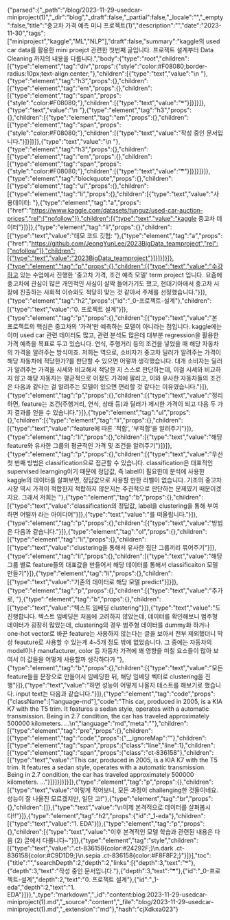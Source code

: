 {"parsed":{"_path":"/blog/2023-11-29-usedcar-miniproject(1)","_dir":"blog","_draft":false,"_partial":false,"_locale":"","_empty":false,"title":"중고차 가격 예측 미니 프로젝트(1)","description":"","date":"2023-11-30","tags":["miniproject","kaggle","ML","NLP"],"draft":false,"summary":"kaggle의 used car data를 활용한 mini proejct 관련한 첫번째 글입니다. 프로젝트 설계부터 Data Cleaning 까지의 내용을 다룹니다.","body":{"type":"root","children":[{"type":"element","tag":"div","props":{"style":"color:#F08080;border-radius:10px;text-align:center;"},"children":[{"type":"text","value":"\n    "},{"type":"element","tag":"h3","props":{},"children":[{"type":"element","tag":"em","props":{},"children":[{"type":"element","tag":"span","props":{"style":"color:#F08080;"},"children":[{"type":"text","value":"❝"}]}]}]},{"type":"text","value":"\n    "},{"type":"element","tag":"h3","props":{},"children":[{"type":"element","tag":"em","props":{},"children":[{"type":"element","tag":"span","props":{"style":"color:#F08080;"},"children":[{"type":"text","value":"작성 중인 문서입니다."}]}]}]},{"type":"text","value":"\n    "},{"type":"element","tag":"h3","props":{},"children":[{"type":"element","tag":"em","props":{},"children":[{"type":"element","tag":"span","props":{"style":"color:#F08080;"},"children":[{"type":"text","value":"❞"}]}]}]}]},{"type":"element","tag":"blockquote","props":{},"children":[{"type":"element","tag":"ul","props":{},"children":[{"type":"element","tag":"li","props":{},"children":[{"type":"text","value":"사용데이터: "},{"type":"element","tag":"a","props":{"href":"https://www.kaggle.com/datasets/tunguz/used-car-auction-prices","rel":["nofollow"]},"children":[{"type":"text","value":"kaggle 중고차 데이터"}]}]},{"type":"element","tag":"li","props":{},"children":[{"type":"text","value":"데모 코드 깃헙: "},{"type":"element","tag":"a","props":{"href":"https://github.com/JeongYunLee/2023BigData_teamproject","rel":["nofollow"]},"children":[{"type":"text","value":"2023BigData_teamproject"}]}]}]}]},{"type":"element","tag":"p","props":{},"children":[{"type":"text","value":"수강하고 있는 수업에서 진행한 '중고차 가격, 조건 예측 모델' term project 입니다. 요즘에 중고차에 관심이 많은 개인적인 사심이 살짝 들어가기도 했고, 현대기아에서 중고차 시장에 진출하는 사회적 이슈와도 적당히 맞는 것 같아서 주제를 선정했습니다."}]},{"type":"element","tag":"h2","props":{"id":"_0-프로젝트-설계"},"children":[{"type":"text","value":"0. 프로젝트 설계"}]},{"type":"element","tag":"p","props":{},"children":[{"type":"text","value":"본 프로젝트의 핵심은 중고차의 '가격'만 예측하는 모델이 아니라는 점입니다. kaggle에는 이미 used car 관련 데이터도 많고, 관련 분석도 많은데 대부분 regression을 활용한 가격 예측을 목표로 두고 있습니다. 연식, 주행거리 등의 조건을 넣었을 때 해당 자동차의 가격을 알려주는 방식이죠. 저희는 역으로, 소비자가 중고차 딜러가 알려주는 가격이 해당 자동차에 적당한가?를 판단할 수 있으면 어떻까 생각했습니다. 대개 소비자는 딜러가 알려주는 가격을 시세와 비교해서 적당한 지 스스로 판단하는데, 이걸 시세와 비교하지 않고 해당 자동차는 평균적으로 이정도 가격에 팔리고, 이와 유사한 자동차들의 조건은 다음과 같다는 걸 알려주는 모델이 있으면 편리할 것 같다는 이유였습니다."}]},{"type":"element","tag":"p","props":{},"children":[{"type":"text","value":"정리하면, feature는 조건(주행거리, 연식, 상태 등)과 딜러가 제시한 가격이 되고 다음 두 가지 결과를 얻을 수 있습니다."}]},{"type":"element","tag":"ul","props":{},"children":[{"type":"element","tag":"li","props":{},"children":[{"type":"text","value":"feature에 따른 '적합', '부적합'을 알려주기"}]},{"type":"element","tag":"li","props":{},"children":[{"type":"text","value":"해당 feature와 유사한 그룹의 평균적인 가격 및 조건을 알려주기"}]}]},{"type":"element","tag":"p","props":{},"children":[{"type":"text","value":"우선 첫 번째 방법은 classification으로 접근할 수 있습니다. classification은 대표적인 supervised learnging이기 때문에 정답값, 즉 label이 필요한데 분석에 사용한 kaggle의 데이터를 살펴보면, 정답값으로 사용할 만한 라벨이 없습니다. 기조의 중고차 시장 역시 가격이 적합한지 적합하지 않은지는 주관적으로 판단하는 문제였기 때문이겠지요. 그래서 저희는 "},{"type":"element","tag":"b","props":{},"children":[{"type":"text","value":"classification의 정답값, label을 clustering을 통해 부여하면 어떨까 라는 아이디어"}]},{"type":"text","value":"를 떠올립니다."}]},{"type":"element","tag":"p","props":{},"children":[{"type":"text","value":"방법은 다음과 같습니다."}]},{"type":"element","tag":"ol","props":{},"children":[{"type":"element","tag":"li","props":{},"children":[{"type":"text","value":"clustering을 통해서 유사한 집단 그룹끼리 묶어주기"}]},{"type":"element","tag":"li","props":{},"children":[{"type":"text","value":"해당 그룹 별로 feature들의 대표값을 만들어서 해당 데이터를 통해서 classificaiton 모델 만들기"}]},{"type":"element","tag":"li","props":{},"children":[{"type":"text","value":"기존의 데이터로 해당 모델 predict"}]}]},{"type":"element","tag":"p","props":{},"children":[{"type":"text","value":"추가로, "},{"type":"element","tag":"b","props":{},"children":[{"type":"text","value":"텍스트 임베딩 clustering"}]},{"type":"text","value":"도 진행합니다. 텍스트 임베딩은 처음에 고려하지 않았는데, 데이터를 확인해보니 범주형 데이터가 굉장히 많았는데, clustering의 경우 범주형 데이터를 dummy화 하거나 one-hot vector로 바꾼 feature는 사용하지 않는다는 글을 보아서 전부 제외했더니 막상 feauture로 사용할 수 있는게 4~5개 정도 밖에 없었습니다. 그 중에는 자동차의 model이나 manufacturer, color 등 자동차 가격에 꽤 영향을 미칠 요소들이 많아 보여서 이 값들을 어떻게 사용할까 생각하다가 "},{"type":"element","tag":"b","props":{},"children":[{"type":"text","value":"모든 feature들을 문장으로 만들어서 임베딩한 뒤, 해당 임베딩 벡터로 clustering을 진행"}]},{"type":"text","value":"하면 성능이 어떻게 나올지 테스트를 해보기로 했습니다. input text는 다음과 같습니다."}]},{"type":"element","tag":"code","props":{"className":["language-md"],"code":"This car, produced in 2005, is a KIA K7 with the T5 trim. It features a sedan style, operates with a automatic transmission. Being in 2.7 condition, the car has traveled approximately 500000 kilometers. ...\n","language":"md","meta":""},"children":[{"type":"element","tag":"pre","props":{},"children":[{"type":"element","tag":"code","props":{"__ignoreMap":""},"children":[{"type":"element","tag":"span","props":{"class":"line","line":1},"children":[{"type":"element","tag":"span","props":{"class":"ct-836158"},"children":[{"type":"text","value":"This car, produced in 2005, is a KIA K7 with the T5 trim. It features a sedan style, operates with a automatic transmission. Being in 2.7 condition, the car has traveled approximately 500000 kilometers. ..."}]}]}]}]}]},{"type":"element","tag":"p","props":{},"children":[{"type":"text","value":"이렇게 적어보니, 모든 과정이 challenging한 것들이네요. 성능이 잘 나올진 모르겠지만, 일단 고!"},{"type":"element","tag":"br","props":{},"children":[]},{"type":"text","value":"\n이제 본격적으로 데이터를 살펴봅시다!!"}]},{"type":"element","tag":"h2","props":{"id":"_1-eda"},"children":[{"type":"text","value":"1. EDA"}]},{"type":"element","tag":"p","props":{},"children":[{"type":"text","value":"이후 본격적인 모델 학습과 관련된 내용은 다음 (2) 글에서 다룹니다~"}]},{"type":"element","tag":"style","children":[{"type":"text","value":".ct-836158{color:#24292F;}\n.dark .ct-836158{color:#C9D1D9;}\n.sepia .ct-836158{color:#F8F8F2;}"}]}],"toc":{"title":"","searchDepth":2,"depth":2,"links":[{"depth":3,"text":"❝"},{"depth":3,"text":"작성 중인 문서입니다."},{"depth":3,"text":"❞"},{"id":"_0-프로젝트-설계","depth":2,"text":"0. 프로젝트 설계"},{"id":"_1-eda","depth":2,"text":"1. EDA"}]}},"_type":"markdown","_id":"content:blog:2023-11-29-usedcar-miniproject(1).md","_source":"content","_file":"blog/2023-11-29-usedcar-miniproject(1).md","_extension":"md"},"hash":"cjXdkxa023"}